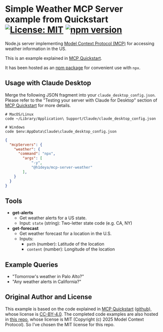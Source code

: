 # Simple Weather MCP Server example from Quickstart [![License: MIT](https://img.shields.io/badge/License-MIT-blue.svg)](https://github.com/hideya/weather-mcp-server/blob/main/LICENSE) [![npm version](https://img.shields.io/npm/v/@h1deya/mcp-server-weather.svg)](https://www.npmjs.com/package/@h1deya/mcp-server-weather)

Node.js server implementing
[Model Context Protocol (MCP)](https://modelcontextprotocol.io/)
for accessing weather information in the US.

This is an example explained in [MCP Quickstart](https://modelcontextprotocol.io/quickstart).

It has been hosted as an [npm package](https://www.npmjs.com/package/@h1deya/mcp-server-weather)
for convenient use with `npx`.

## Usage with Claude Desktop

Merge the following JSON fragment into your `claude_desktop_config.json`.
Please refer to the "Testing your server with Claude for Desktop" section of
[MCP Quickstart](https://modelcontextprotocol.io/quickstart) for more details.

```
# MacOS/Linux
code ~/Library/Application\ Support/Claude/claude_desktop_config.json

# Windows
code $env:AppData\Claude\claude_desktop_config.json
```

```json
{
  "mcpServers": {
    "weather": {
      "command": "npx",
        "args": [
            "-y",
            "@h1deya/mcp-server-weather"
        ],
    }
  }
}
```

## Tools

- **get-alerts**
  - Get weather alerts for a US state.
  - Input: `state` (string): Two-letter state code (e.g. CA, NY)
- **get-forecast**
  - Get weather forecast for a location in the U.S.
  - Inputs:
    - `path` (number): Latitude of the location
    - `content` (number): Longitude of the location

## Example Queries

- "Tomorrow's weather in Palo Alto?"
- "Any weather alerts in California?"

## Original Author and License

This example is based on the code explained in [MCP Quickstart](https://modelcontextprotocol.io/quickstart)
([github](https://github.com/modelcontextprotocol/docs)),
whose license is [CC-BY-4.0](https://creativecommons.org/licenses/by/4.0/deed.en).
The completed code examples are also hosted in
[this repo](https://github.com/modelcontextprotocol/quickstart-resources),
whose license is MIT (Copyright (c) 2025 Model Context Protocol).
So I've chosen the MIT license for this repo.
